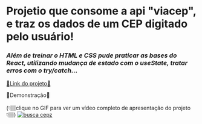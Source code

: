 # Projetio que consome a api "viacep", e traz os dados de um CEP digitado pelo usuário!

### <em>Além de treinar o HTML e CSS pude praticar as bases do React, utilizando mudança de estado com o useState, tratar erros com o try/catch...</em>

<a href="https://lnkd.in/dNQ3H-Vs"> 🔗Link do projeto🔗 </a>

📣Demonstração📣
<br>
<br>
(👇🏽clique no GIF para ver um vídeo completo de apresentação do projeto👇🏽)
<a href="https://www.linkedin.com/feed/update/urn:li:activity:6955629263383334912/" target="_blank"> ![busca cepz](https://user-images.githubusercontent.com/88805398/180210282-8be54340-d36a-4de9-87ec-682e6062368d.gif) </a>
